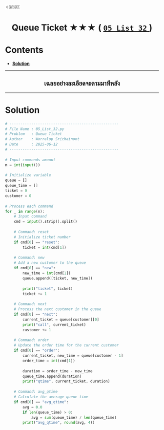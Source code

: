 <p align="left">
  <a href="../README.md">
    <img src="../../Z99-OTHERS/00-common/00-back.png" style="width:10%">
  </a>
</p>

<div align="center">
  <h1>
    Queue Ticket ★★★ (
      <a href="https://drive.google.com/file/d/1Zr5xve0MFhFOFmckERHE27i3tcze1mQO/view?usp=drive_link">
        <code>05_List_32</code>
      </a>
    )
  </h1>
</div>

# Contents

-   [**Solution**](#solution)

---

<div align="center">
  <h2>เฉลยอย่างละเอียดจะตามมาทีหลัง</h2>
</div>

---

# Solution

```python
# --------------------------------------------------
# File Name : 05_List_32.py
# Problem   : Queue Ticket
# Author    : Worralop Srichainont
# Date      : 2025-06-12
# --------------------------------------------------

# Input commands amount
n = int(input())

# Initialize variable
queue = []
queue_time = []
ticket = 0
customer = 0

# Process each command
for _ in range(n):
    # Input command
    cmd = input().strip().split()

    # Command: reset
    # Initialize ticket number
    if cmd[0] == "reset":
        ticket = int(cmd[1])

    # Command: new
    # Add a new customer to the queue
    if cmd[0] == "new":
        new_time = int(cmd[1])
        queue.append([ticket, new_time])

        print("ticket", ticket)
        ticket += 1

    # Command: next
    # Process the next customer in the queue
    if cmd[0] == "next":
        current_ticket = queue[customer][0]
        print("call", current_ticket)
        customer += 1

    # Command: order
    # Update the order time for the current customer
    if cmd[0] == "order":
        current_ticket, new_time = queue[customer - 1]
        order_time = int(cmd[1])

        duration = order_time - new_time
        queue_time.append(duration)
        print("qtime", current_ticket, duration)

    # Command: avg_qtime
    # Calculate the average queue time
    if cmd[0] == "avg_qtime":
        avg = 0.0
        if len(queue_time) > 0:
            avg = sum(queue_time) / len(queue_time)
        print("avg_qtime", round(avg, 4))
```
